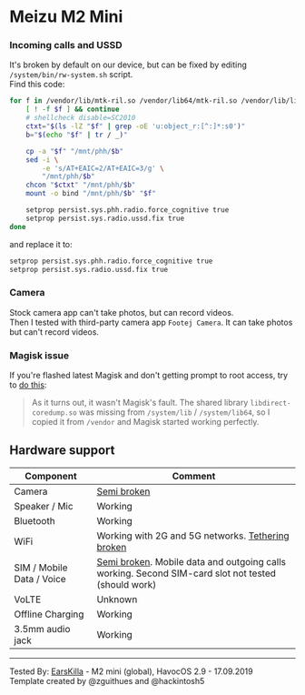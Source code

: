 # Meizu M2 Mini

### Incoming calls and USSD
It's broken by default on our device, but can be fixed by editing `/system/bin/rw-system.sh` script.  
Find this code:
```sh
for f in /vendor/lib/mtk-ril.so /vendor/lib64/mtk-ril.so /vendor/lib/libmtk-ril.so /vendor/lib64/libmtk-ril.so; do
    [ ! -f $f ] && continue
    # shellcheck disable=SC2010
    ctxt="$(ls -lZ "$f" | grep -oE 'u:object_r:[^:]*:s0')"
    b="$(echo "$f" | tr / _)"

    cp -a "$f" "/mnt/phh/$b"
    sed -i \
        -e 's/AT+EAIC=2/AT+EAIC=3/g' \
        "/mnt/phh/$b"
    chcon "$ctxt" "/mnt/phh/$b"
    mount -o bind "/mnt/phh/$b" "$f"

    setprop persist.sys.phh.radio.force_cognitive true
    setprop persist.sys.radio.ussd.fix true
done
```
and replace it to:
```sh
setprop persist.sys.phh.radio.force_cognitive true
setprop persist.sys.radio.ussd.fix true
```

### Camera
Stock camera app can't take photos, but can record videos.  
Then I tested with third-party camera app `Footej Camera`. It can take photos but can't record videos.

### Magisk issue
If you're flashed latest Magisk and don't getting prompt to root access, try to [do this](https://github.com/topjohnwu/Magisk/issues/844#issuecomment-503339709):
> As it turns out, it wasn't Magisk's fault. The shared library `libdirect-coredump.so` was missing from `/system/lib` / `/system/lib64`, so I copied it from `/vendor` and Magisk started working perfectly.

## Hardware support

| Component                 |      Comment                                                                                                                   |
|---------------------------|--------------------------------------------------------------------------------------------------------------------------------|
| Camera                    | [Semi broken](#camera)                                                                                                         |
| Speaker / Mic             | Working                                                                                                                        |
| Bluetooth                 | Working                                                                                                                        |
| WiFi                      | Working with 2G and 5G networks. [Tethering broken](https://forum.xda-developers.com/showpost.php?p=80249301&postcount=1684)   |
| SIM / Mobile Data / Voice | [Semi broken](#incoming-calls-and-ussd). Mobile data and outgoing calls working. Second SIM-card slot not tested (should work) |
| VoLTE                     | Unknown                                                                                                                        |
| Offline Charging          | Working                                                                                                                        |
| 3.5mm audio jack          | Working                                                                                                                        |
---

Tested By: [EarsKilla](https://github.com/EarsKilla) - M2 mini (global), HavocOS 2.9 - 17.09.2019  
Template created by @zguithues and @hackintosh5